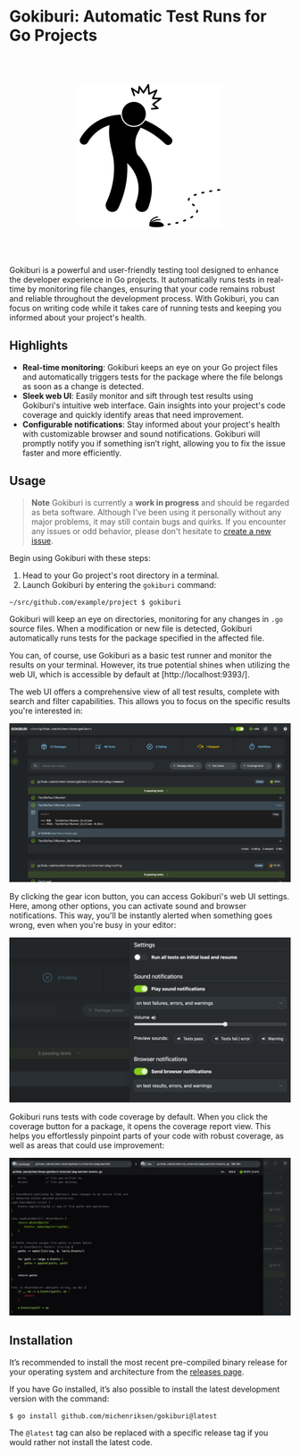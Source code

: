 # Gokiburi: Automatic Test Runs for Go Projects

<br />
<br />
<br />
<div align="center">
    <picture>
    <source media="(prefers-color-scheme: dark)" srcset=".github/images/gokiburi_dark.png">
    <source media="(prefers-color-scheme: light)" srcset=".github/images/gokiburi_light.png">
    <img alt="Pictogram of a person shocked by seeing a cockroach on the ground" width="256" src=".github/images/gokiburi_light.png">
    </picture>
</div>
<br />
<br />
<br />

Gokiburi is a powerful and user-friendly testing tool designed to enhance the developer experience in Go projects. It automatically runs tests in real-time by monitoring file changes, ensuring that your code remains robust and reliable throughout the development process. With Gokiburi, you can focus on writing code while it takes care of running tests and keeping you informed about your project's health.

## Highlights

- **Real-time monitoring**: Gokiburi keeps an eye on your Go project files and automatically triggers tests for the package where the file belongs as soon as a change is detected.
- **Sleek web UI**: Easily monitor and sift through test results using Gokiburi's intuitive web interface. Gain insights into your project's code coverage and quickly identify areas that need improvement.
- **Configurable notifications**: Stay informed about your project's health with customizable browser and sound notifications. Gokiburi will promptly notify you if something isn’t right, allowing you to fix the issue faster and more efficiently.

## Usage

> **Note**
> Gokiburi is currently a **work in progress** and should be regarded as beta software. Although I've been using it personally without any major problems, it may still contain bugs and quirks. If you encounter any issues or odd behavior, please don't hesitate to [create a new issue](https://github.com/michenriksen/gokiburi/issues/new).

Begin using Gokiburi with these steps:

1. Head to your Go project's root directory in a terminal.
2. Launch Gokiburi by entering the `gokiburi` command:

```shell
~/src/github.com/example/project $ gokiburi
```

Gokiburi will keep an eye on directories, monitoring for any changes in `.go` source files. When a modification or new file is detected, Gokiburi automatically runs tests for the package specified in the affected file.

You can, of course, use Gokiburi as a basic test runner and monitor the results on your terminal. However, its true potential shines when utilizing the web UI, which is accessible by default at [http://localhost:9393/].

The web UI offers a comprehensive view of all test results, complete with search and filter capabilities. This allows you to focus on the specific results you're interested in:

![Gokiburi web UI](.github/images/web_ui_overview.png)

By clicking the gear icon button, you can access Gokiburi's web UI settings. Here, among other options, you can activate sound and browser notifications. This way, you'll be instantly alerted when something goes wrong, even when you're busy in your editor:

![Gokiburi web UI settings](.github/images/web_ui_settings.png)

Gokiburi runs tests with code coverage by default. When you click the coverage button for a package, it opens the coverage report view. This helps you effortlessly pinpoint parts of your code with robust coverage, as well as areas that could use improvement:

![Gokiburi coverage report](.github/images/web_ui_coverage.png)

## Installation

It’s recommended to install the most recent pre-compiled binary release for your operating system and architecture from the [releases page](https://github.com/michenriksen/gokiburi/releases).

If you have Go installed, it’s also possible to install the latest development version with the command:

```shell
$ go install github.com/michenriksen/gokiburi@latest
```

The `@latest` tag can also be replaced with a specific release tag if you would rather not install the latest code.
